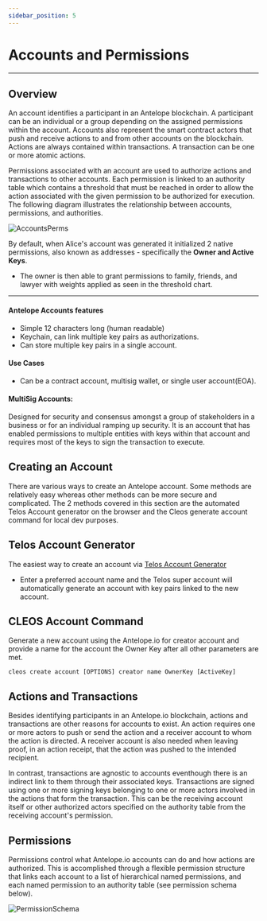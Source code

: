 ```yaml
---
sidebar_position: 5
---
```

# Accounts and Permissions
--------                                    -------- 

## Overview

An account identifies a participant in an Antelope blockchain. A participant can be an individual or a group depending on the assigned permissions within the account. Accounts also represent the smart contract actors that push and receive actions to and from other accounts on the blockchain. Actions are always contained within transactions. A transaction can be one or more atomic actions.

Permissions associated with an account are used to authorize actions and transactions to other accounts. Each permission is linked to an authority table which contains a threshold that must be reached in order to allow the action associated with the given permission to be authorized for execution. The following diagram illustrates the relationship between accounts, permissions, and authorities.


![AccountsPerms](/img/accounts_perms_auths.png)


By default, when Alice's account was generated it initialized 2 native permissions, also known as addresses - specifically the __Owner and Active Keys__.

- The owner is then able to grant permissions to family, friends, and lawyer with weights applied as seen in the threshold chart. 

----            -----           

#### __Antelope Accounts features__
- Simple 12 characters long (human readable)
- Keychain, can link multiple key pairs as authorizations. 
- Can store multiple key pairs in a single account. 

#### __Use Cases__ 
- Can be a contract account, multisig wallet, or single user account(EOA). 

#### MultiSig Accounts: 
Designed for security and consensus amongst a group of stakeholders in a business or for an individual ramping up security. It is an account that has enabled permissions to multiple entities with keys within that account and requires most of the keys to sign the transaction to execute.

## Creating an Account 
There are various ways to create an Antelope account. Some methods are relatively easy whereas other methods can be more secure and complicated. The 2 methods covered in this section are the automated Telos Account generator on the browser and the Cleos generate account command for local dev purposes. 



## Telos Account Generator
The easiest way to create an account via [Telos Account Generator](https://www.telos.net/signup)
- Enter a preferred account name and the Telos super account will automatically generate an account with key pairs linked to the new account. 

## CLEOS Account Command  
Generate a new account using the Antelope.io for creator account and provide a name for the account the Owner Key after all other parameters are met. 


```cleos create account [OPTIONS] creator name OwnerKey [ActiveKey]```




## Actions and Transactions 

Besides identifying participants in an Antelope.io blockchain, actions and transactions are other reasons for accounts to exist. An action requires one or more actors to push or send the action and a receiver account to whom the action is directed. A receiver account is also needed when leaving proof, in an action receipt, that the action was pushed to the intended recipient.

In contrast, transactions are agnostic to accounts eventhough there is an indirect link to them through their associated keys. Transactions are signed using one or more signing keys belonging to one or more actors involved in the actions that form the transaction. This can be the receiving account itself or other authorized actors specified on the authority table from the receiving account's permission.

## Permissions

Permissions control what Antelope.io accounts can do and how actions are authorized. This is accomplished through a flexible permission structure that links each account to a list of hierarchical named permissions, and each named permission to an authority table (see permission schema below).

![PermissionSchema](/img/premissionschema.png)
